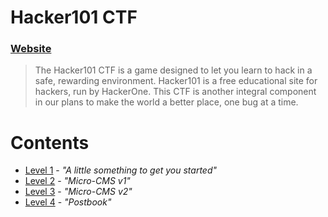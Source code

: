 # Hacker101 CTF

### [Website](https://ctf.hacker101.com/ctf)

> The Hacker101 CTF is a game designed to let you learn to hack in a safe, rewarding environment. Hacker101 is a free educational site for hackers, run by HackerOne. This CTF is another integral component in our plans to make the world a better place, one bug at a time.

Contents
======
* [Level 1](https://github.com/poodle/CTFs/tree/master/Hacker101%20CTF/A%20little%20something%20to%20get%20you%20started) - _"A little something to get you started"_
* [Level 2](https://github.com/poodle/CTFs/tree/master/Hacker101%20CTF/Micro-CMS%20v1) - _"Micro-CMS v1"_
* [Level 3]() - _"Micro-CMS v2"_
* [Level 4]() - _"Postbook"_
